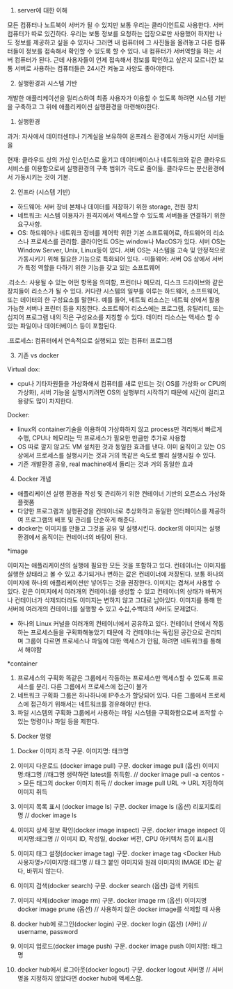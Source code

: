 1. server에 대한 이해

모든 컴퓨터나 노트북이 서버가 될 수 있지만 보통 우리는 클라이언트로 사용한다. 서버컴퓨터가 따로 있긴하다. 우리는 보통 정보를 요청하는 입장으로만 사용했어 하지만 나도 정보를 제공하고 싶을 수 있자나 그러면 내 컴퓨터에 그 사진들을 올려놓고 다른 컴퓨터들이 정보를 접속해서 확인할 수 있도록 할 수 있다. 내 컴퓨터가 서버역할을 하는 서버 컴퓨터가 된다. 
근데 사용자들이 언제 접속해서 정보를 확인하고 싶은지 모르니깐 보통 서버로 사용하는 컴퓨터들은 24시간 켜놓고 사양도 좋아야한다. 

2. 실행환경과 시스템 기반

개발한 애플리케이션을 릴리스하여 최종 사용자가 이용할 수 있도록 하려면 시스템 기반을 구축하고 그 위에 애플리케이션 실행환경을 마련해야한다. 
1) 실행환경

과거: 자사에서 데이터센터나 기계실을 보유하여 온프레스 환경에서 가동시키던 서버들을 

현재: 클라우드 상의 가상 인스턴스로 옮기고 데이터베이스나 네트워크와 같은 클라우드 서비스를 이용함으로써 실행환경의 구축 범위가 극도로 줄어듦. 
클라우드는 분산환경에서 가동시키는 것이 기본. 

2) 인프라 (시스템 기반)
- 하드웨어:
서버 장비 본체나 데이터를 저장하기 위한 storage, 전원 장치
- 네트워크: 
시스템 이용자가 원격지에서 액세스할 수 있도록 서버들을 연결하기 위한 요구사항. 
- OS:
하드웨어나 네트워크 장비를 제어학 위한 기본 소프트웨어로, 하드웨어의 리소스나 프로세스를 관리함.
클라이언트 OS는 window나 MacOS가 있다. 서버 OS는 Window Server, Unix, Linux등이 있다. 서버 OS는 시스템을 고속 및 안정적으로 가동시키기 위해 필요한 기능으로 특화되어 있다.
-미들웨어:
서버 OS 상에서 서버가 특정 역할을 다하기 위한 기능을 갖고 있는 소프트웨어

.리소스: 사용될 수 있는 어떤 항목을 의미함, 프린터나 메모리, 디스크 드라이브와 같은 장치들이 리소스가 될 수 있다. 커다란 시스템의 일부를 이루는 하드웨어, 소프트웨어, 또는 데이터의 한 구성요소를 말한다. 예를 들어, 네트웍 리소스는 네트웍 상에서 활용 가능한 서버나 프린터 등을 지칭한다. 소프트웨어 리소스에는 프로그램, 유틸리티, 또는 심지어 프로그램 내의 작은 구성요소를 지칭할 수 있다. 데이터 리소스는 액세스 할 수 있는 파일이나 데이터베이스 등이 포함된다.

.프로세스: 컴퓨터에서 연속적으로 실행되고 있는 컴퓨터 프로그램

3. 기존 vs docker

Virtual dox: 
- cpu나 기타자원들을 가상화해서 컴퓨터를 새로 만드는 것( OS를 가상화 or CPU의 가상화), 서버 기능을 실행시키려면 OS의 실행부터 시작하기 때문에 시간이 걸리고 용량도 많이 차지한다.

Docker: 
- linux의 container기술을 이용하여 가상화하지 않고 process만 격리해서 빠르게 수행, CPU나 메모리는 딱 프로세스가 필요한 만큼만 추가로 사용함
- OS 따로 깔지 않고도 VM 설치한 것과 동일한 효과를 낸다. 이미 움직이고 있는 OS 상에서 프로세스를 실행시키는 것과 거의 똑같은 속도로 빨리 실행시킬 수 있다. 
- 기존 개발환경 공유, real machine에서 돌리는 것과 거의 동일한 효과

4. Docker 개념

- 애플리케이션 실행 환경을 작성 및 관리하기 위한 컨테이너 기반의 오픈소스 가상화 플랫폼
- 다양한 프로그램과 실행환경을 컨테이너로 추상화하고 동일한 인터페이스를 제공하여 프로그램의 배포 및 관리를 단순하게 해준다. 
- docker는 이미지를 만들고 그것을 공유 및 실행시킨다. docker의 이미지는 실행 환경에서 움직이는 컨테이너의 바탕이 된다. 

*image

이미지는 애플리케이션의 실행에 필요한 모든 것을 포함하고 있다. 컨테이너는 이미지를 실행한 상태라고 볼 수 있고 추가되거나 변하는 값은 컨테이너에 저장된다. 
 보통 하나의 이미지에 하나의 애플리케이션만 넣어두는 것을 권장한다. 
 이미지는 겹쳐서 사용할 수 있다. 같은 이미지에서 여러개의 컨테이너를 생성할 수 있고 컨테이너의 상태가 바뀌거나 컨테이너가 삭제되더라도 이미지는 변하지 않고 그대로 남아있다. 
 이미지를 통해 한 서버에 여러개의 컨테이너를 실행할 수 있고 수십,수백대의 서버도 문제없다.

- 하나의 Linux 커널을 여러개의 컨테이너에서 공유하고 있다. 컨테이너 안에서 작동하는 프로세스들을 구획화해놓았기 때문에 각 컨테이너는 독립된 공간으로 관리되며 그룹이 다르면 프로세스나 파일에 대한 액세스가 안됨, 하려면 네트워크를 통해서 해야함

*container

1) 프로세스의 구획화
똑같은 그룹에서 작동하는 프로세스만 액세스할 수 있도록 프로세스를 분리. 다른 그룹에서 프로세스에 접근이 불가
2) 네트워크 구획화
그룹은 하나하나에 IP주소가 할당되어 있다. 다른 그룹에서 프로세스에 접근하기 위해서는 네트워크를 경유해야만 한다.
3) 파일 시스템의 구획화 
그룹에서 사용하는 파일 시스템을 구획화함으로써 조작할 수 있는 명령이나 파일 등을 제한다.

5. Docker 명령
1) Docker 이미지 조작
구문. 이미지명: 태크명

2) 이미지 다운로드 (docker image pull)
구문. docker image pull (옵션) 이미지명:태그명 
//태그명 생략하면 latest를 취득함.
// docker image pull -a centos    -> 모든 태그의 docker 이미지 취득
// docker image pull URL           -> URL 지정하여 이미지 취득

3) 이미지 목록 표시 (docker image ls) 
구문. docker image ls (옵션) 리포지토리명
// docker image ls  

4) 이미지 상세 정보 확인(docker image inspect)
구문. docker image inspect 이미지명:태그명
// 이미지 ID, 작성일, docker 버전, CPU 아키텍처 등이 표시됨

5) 이미지 태그 설정(docker image tag)
구문. docker image tag <Docker Hub 사용자명>/이미지명:태그명
// 태그 붙인 이미지와 원래 이미지의 IMAGE ID는 같다, 바뀌지 않는다.

6) 이미지 검색(docker search)
구문. docker search (옵션) 검색 키워드

7) 이미지 삭제(docker image rm)
구문. docker image rm (옵션) 이미지명
       docker image prune (옵션) // 사용하지 않은 docker image를 삭제할 때 사용

8) docker hub에 로그인(docker login)
구문. docker login (옵션) (서버)
// username, password

9) 이미지 업로드(docker image push)
구문. docker image push 이미지명: 태그명

10) docker hub에서 로그아웃(docker logout)
구문. docker logout 서버명 
// 서버명을 지정하지 않았다면 docker hub에 액세스함.   
